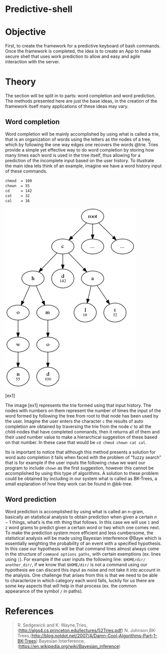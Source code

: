 # Predictive-shell

Objective
=========

First, to create the framework for a predictive keyboard of bash
commands. Once the framework is completed, the idea is to create an App
to make secure shell that uses work prediction to allow and easy and
agile interaction with the server.

Theory
======

The section will be split in to parts: word completion and word
prediction. The methods presented here are just the base ideas, in the
creation of the framework itself many applications of these ideas may
vary.

Word completion
---------------

Word completion will be mainly accomplished by using what is called a
trie, that is an organization of words using the letters as the nodes of
a tree, which by following the one way edges one recovers the words
@trie. Tries provide a simple yet effective way to do word completion by
storing how many times each word is used in the tree itself, thus
allowing for a prediction of the incomplete input based on the user
history. To illustrate the main idea lets think of an example, imagine
we have a word history input of these commands.

    chmod  = 100
    chown  = 55
    cd     = 142
    cat    = 32
    cal    = 16

![image](word_example.png)

[ex1]

The image [ex1] represents the trie formed using that input history. The
nodes with numbers on them represent the number of times the input of
the word formed by following the tree from root to that node has been
used by the user. Imagine the user enters the character `c` the results
of auto completion are obtained by traversing the trie from the node $c$
to all the child-nodes that have completed commands, then it returns all
of them and their used number value to make a hierarchical suggestion of
these based on that number. In these case that would be
`cd chmod chown cat cal`.

Its is important to notice that although this method presents a solution
for word auto completion it fails when faced with the problem of “fuzzy
search” that is for example if the user inputs the following `chdwm` we
want our program to include `chown` as the first suggestion, however
this cannot be accomplished by using this type of algorithms. A solution
to these problem could be obtained by including in our system what is
called as BK-Trees, a small explanation of how they work can be found in
@bk-tree.

Word prediction
---------------

Word prediction is accomplished by using what is called an n-gram,
basically an statistical analysis to obtain prediction when given a
certain $n-1$ things, what’s is the $n$th thing that follows. In this
case we will use `1` and `2` word grams to predict given a certain word
or two which one comes next. To make the prediction system more
efficient and less cumbersome, the statistical analysis will be made
using Bayesian interference @Baye which is essentially weighting the
probability of an event with a specified hypothesis. In this case our
hypothesis will be that command lines almost always come in the
structure of `command options paths`, with certain exemptions (ex. lines
using `|`). For example if the user inputs the following line:
`$HOME/dir/ another_dir/`, if we know that `$HOME/dir/` is not a command
using our hypothesis we can discard this input as noise and not take it
into account in the analysis. One challenge that arises from this is
that we need to be able to characterize in which category each word
falls, luckily for us there are some key aspects that will help in that
process (ex. the common appearance of the symbol `/` in paths).


References
==========
>R. Sedgewick and K. Wayne,Tries,(http://algs4.cs.princeton.edu/lectures/52Tries.pdf)
>N. Johnson,BK-Trees,(http://blog.notdot.net/2007/4/Damn-Cool-Algorithms-Part-1-BK-Trees)
>Bayesian Interference,(https://en.wikipedia.org/wiki/Bayesian_inference)